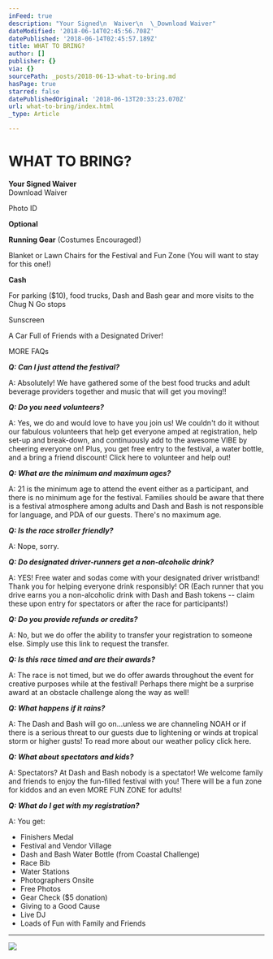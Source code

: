 ```yaml
---
inFeed: true
description: "Your Signed\n  Waiver\n  \_Download Waiver"
dateModified: '2018-06-14T02:45:56.708Z'
datePublished: '2018-06-14T02:45:57.189Z'
title: WHAT TO BRING?
author: []
publisher: {}
via: {}
sourcePath: _posts/2018-06-13-what-to-bring.md
hasPage: true
starred: false
datePublishedOriginal: '2018-06-13T20:33:23.070Z'
url: what-to-bring/index.html
_type: Article

---
```

# **WHAT TO BRING?**

**Your Signed
Waiver**  
Download Waiver

Photo ID

**Optional**

**Running Gear** (Costumes Encouraged!)

Blanket or Lawn Chairs for the Festival and Fun Zone  (You will want to stay for this one!)

**Cash**

For parking ($10), food trucks, Dash and Bash gear and more
visits to the Chug N Go stops

Sunscreen

A Car Full of Friends with a Designated Driver!

MORE FAQs

_**Q: Can I just attend the festival?**_

A: Absolutely! We have gathered some of the best food trucks and adult beverage providers together and music that will get you moving!!

_**Q: Do you need volunteers?**_

A: Yes, we do and would love to have you join us! We couldn't do it without our fabulous volunteers that help get everyone amped at registration, help set-up and break-down, and continuously add to the awesome VIBE by cheering everyone on! Plus, you get free entry to the festival, a water bottle, and a bring a friend discount! Click here to volunteer and help out!

_**Q: What are the minimum and maximum ages?**_

A: 21 is the minimum age to attend the event either as a participant, and there is no minimum age for the festival. Families should be aware that there is a festival atmosphere among adults and Dash and Bash is not responsible for language, and PDA of our guests. There's no maximum age.

_**Q: Is the race stroller friendly?**_

A: Nope, sorry.

_**Q: Do designated driver-runners get a non-alcoholic drink?**_

A: YES! Free water and sodas come with your designated driver wristband! Thank you for helping everyone drink responsibly! OR (Each runner that you drive earns you a non-alcoholic drink with Dash and Bash tokens -- claim these upon entry for spectators or after the race for participants!)

_**Q: Do you provide refunds or credits?**_

A: No, but we do offer the ability to transfer your registration to someone else. Simply use this link to request the transfer.

_**Q: Is this race timed and are their awards?**_

A: The race is not timed, but we do offer awards throughout the event for creative purposes while at the festival! Perhaps there might be a surprise award at an obstacle challenge along the way as well!

_**Q: What happens if it rains?**_

A: The Dash and Bash will go on...unless we are channeling NOAH or if there is a serious threat to our guests due to lightening or winds at tropical storm or higher gusts! To read more about our weather policy click here.

_**Q: What about spectators and kids?**_

A: Spectators? At Dash and Bash nobody is a spectator! We welcome family and friends to enjoy the fun-filled festival with you! There will be a fun zone for kiddos and an even MORE FUN ZONE for adults!

_**Q: What do I get with my registration?**_

A: You get:

* Finishers Medal
* Festival and Vendor Village
* Dash and Bash Water Bottle (from Coastal Challenge)
* Race Bib
* Water Stations
* Photographers Onsite
* Free Photos
* Gear Check ($5 donation)
* Giving to a Good Cause
* Live DJ
* Loads of Fun with Family and Friends

---

![](https://the-grid-user-content.s3-us-west-2.amazonaws.com/ec437a42-3f8c-43fc-b290-273c53f71353.jpg)